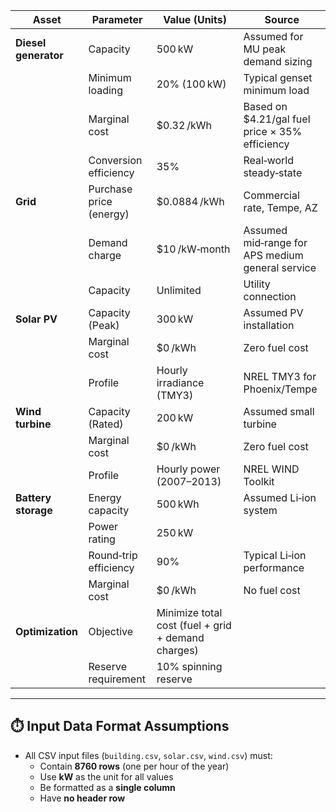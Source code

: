 | **Asset**           | **Parameter**                  | **Value (Units)**             | **Source**                                                                                                           |
|---------------------|-------------------------------|-------------------------------|----------------------------------------------------------------------------------------------------------------------|
| **Diesel generator**| Capacity                      | 500 kW                        | Assumed for MU peak demand sizing                                                                                     |
|                     | Minimum loading               | 20% (100 kW)                  | Typical genset minimum load                                                                                          |
|                     | Marginal cost                 | $0.32 /kWh                   | Based on $4.21/gal fuel price × 35% efficiency                                                                       |
|                     | Conversion efficiency         | 35%                           | Real‐world steady‐state                                                                                                |
| **Grid**            | Purchase price (energy)       | $0.0884 /kWh                 | Commercial rate, Tempe, AZ                                                                                            |
|                     | Demand charge                 | $10 /kW‑month                | Assumed mid‑range for APS medium general service                                                                      |
|                     | Capacity                      | Unlimited                     | Utility connection                                                                                                   |
| **Solar PV**        | Capacity (Peak)               | 300 kW                        | Assumed PV installation                                                                                                |
|                     | Marginal cost                 | $0 /kWh                      | Zero fuel cost                                                                                                       |
|                     | Profile                       | Hourly irradiance (TMY3)      | NREL TMY3 for Phoenix/Tempe                                                                                           |
| **Wind turbine**    | Capacity (Rated)              | 200 kW                        | Assumed small turbine                                                                                                 |
|                     | Marginal cost                 | $0 /kWh                      | Zero fuel cost                                                                                                       |
|                     | Profile                       | Hourly power (2007–2013)      | NREL WIND Toolkit                                                                                                      |
| **Battery storage** | Energy capacity               | 500 kWh                       | Assumed Li‑ion system                                                                                                  |
|                     | Power rating                  | 250 kW                        |                                                                                                                      |
|                     | Round‑trip efficiency         | 90%                           | Typical Li‑ion performance                                                                                             |
|                     | Marginal cost                 | $0 /kWh                      | No fuel cost                                                                                                         |
| **Optimization**    | Objective                     | Minimize total cost (fuel + grid + demand charges) |                                                                                                         |
|                     | Reserve requirement           | 10% spinning reserve          |                                                                                                                      |


---

## ⏱️ Input Data Format Assumptions

- All CSV input files (`building.csv`, `solar.csv`, `wind.csv`) must:
  - Contain **8760 rows** (one per hour of the year)
  - Use **kW** as the unit for all values
  - Be formatted as a **single column**
  - Have **no header row**
